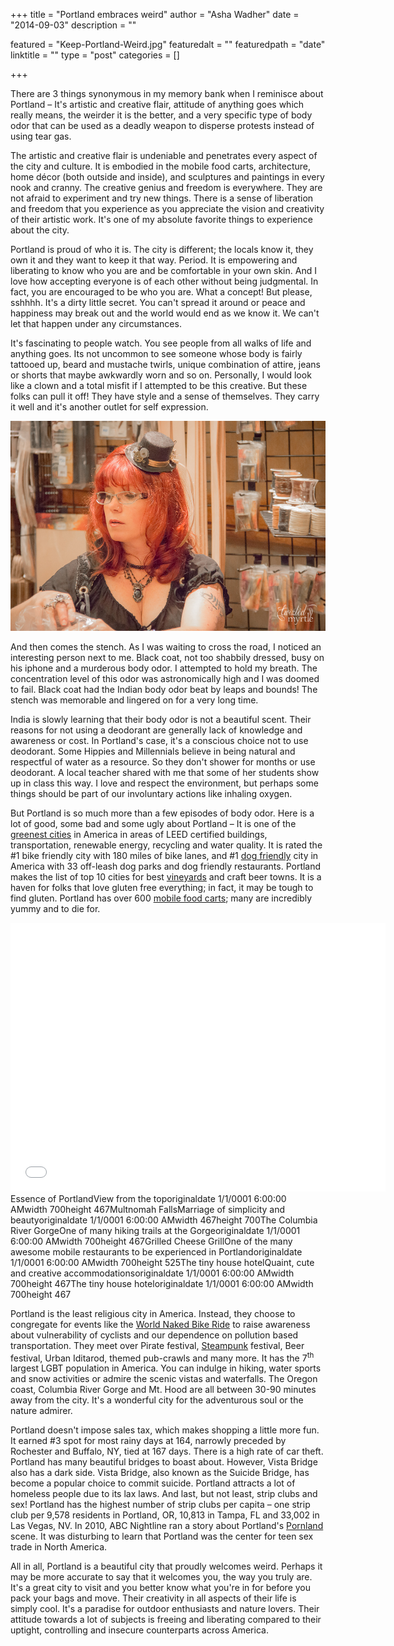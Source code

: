 +++
title = "Portland embraces weird"
author = "Asha Wadher"
date = "2014-09-03"
description = ""

featured = "Keep-Portland-Weird.jpg"
featuredalt = ""
featuredpath = "date"
linktitle = ""
type = "post"
categories = []

+++

There are 3 things synonymous in my memory bank when I reminisce about Portland – It's artistic and creative flair, attitude of anything goes which really means, the weirder it is the better, and a very specific type of body odor <!--more--> that can be used as a deadly weapon to disperse protests instead of using tear gas.

The artistic and creative flair is undeniable and penetrates every aspect of the city and culture. It is embodied in the mobile food carts, architecture, home décor (both outside and inside), and sculptures and paintings in every nook and cranny. The creative genius and freedom is everywhere. They are not afraid to experiment and try new things. There is a sense of liberation and freedom that you experience as you appreciate the vision and creativity of their artistic work. It's one of my absolute favorite things to experience about the city.

Portland is proud of who it is. The city is different; the locals know it, they own it and they want to keep it that way. Period. It is empowering and liberating to know who you are and be comfortable in your own skin. And I love how accepting everyone is of each other without being judgmental. In fact, you are encouraged to be who you are. What a concept! But please, sshhhh. It's a dirty little secret. You can't spread it around or peace and happiness may break out and the world would end as we know it. We can't let that happen under any circumstances.

It's fascinating to people watch. You see people from all walks of life and anything goes. Its not uncommon to see someone whose body is fairly tattooed up, beard and mustache twirls, unique combination of attire, jeans or shorts that maybe awkwardly worn and so on. Personally, I would look like a clown and a total misfit if I attempted to be this creative. But these folks can pull it off! They have style and a sense of themselves. They carry it well and it's another outlet for self expression.

![140704-Portland-USA-2866](/img/twiztedmyrtle/blog/140704-Portland-USA-2866.jpg)

And then comes the stench. As I was waiting to cross the road, I noticed an interesting person next to me. Black coat, not too shabbily dressed, busy on his iphone and a murderous body odor. I attempted to hold my breath. The concentration level of this odor was astronomically high and I was doomed to fail. Black coat had the Indian body odor beat by leaps and bounds! The stench was memorable and lingered on for a very long time.

India is slowly learning that their body odor is not a beautiful scent. Their reasons for not using a deodorant are generally lack of knowledge and awareness or cost. In Portland's case, it's a conscious choice not to use deodorant. Some Hippies and Millennials believe in being natural and respectful of water as a resource. So they don't shower for months or use deodorant. A local teacher shared with me that some of her students show up in class this way. I love and respect the environment, but perhaps some things should be part of our involuntary actions like inhaling oxygen.

But Portland is so much more than a few episodes of body odor. Here is a lot of good, some bad and some ugly about Portland – It is one of the <a href="http://www.businessinsider.com/portland-green-city-infographic-2013-3" target="_blank">greenest cities</a> in America in areas of LEED certified buildings, transportation, renewable energy, recycling and water quality. It is rated the #1 bike friendly city with 180 miles of bike lanes, and #1 <a href="https://www.portlandoregon.gov/parks/38287" target="_blank">dog friendly</a> city in America with 33 off-leash dog parks and dog friendly restaurants. Portland makes the list of top 10 cities for best <a href="http://travel.usnews.com/Rankings/Best_Wine_Vacations/" target="_blank">vineyards</a> and craft beer towns. It is a haven for folks that love gluten free everything; in fact, it may be tough to find gluten. Portland has over 600 <a href="http://www.travelportland.com/collection/food-carts/" target="_blank">mobile food carts</a>; many are incredibly yummy and to die for.

<iframe width="600" height="430" src="//www.cincopa.com/media-platform/iframe.aspx?fid=A8LAY4r_cPKV" frameborder="0" allowfullscreen scrolling="no"></iframe><noscript><span>Essence of Portland</span><span>View from the top</span><span>originaldate</span><span> 1/1/0001 6:00:00 AM</span><span>width</span><span> 700</span><span>height</span><span> 467</span><span>Multnomah Falls</span><span>Marriage of simplicity and beauty</span><span>originaldate</span><span> 1/1/0001 6:00:00 AM</span><span>width</span><span> 467</span><span>height</span><span> 700</span><span>The Columbia River Gorge</span><span>One of many hiking trails at the Gorge</span><span>originaldate</span><span> 1/1/0001 6:00:00 AM</span><span>width</span><span> 700</span><span>height</span><span> 467</span><span>Grilled Cheese Grill</span><span>One of the many awesome mobile restaurants to be experienced in Portland</span><span>originaldate</span><span> 1/1/0001 6:00:00 AM</span><span>width</span><span> 700</span><span>height</span><span> 525</span><span>The tiny house hotel</span><span>Quaint, cute and creative accommodations</span><span>originaldate</span><span> 1/1/0001 6:00:00 AM</span><span>width</span><span> 700</span><span>height</span><span> 467</span><span>The tiny house hotel</span><span>originaldate</span><span> 1/1/0001 6:00:00 AM</span><span>width</span><span> 700</span><span>height</span><span> 467</span></noscript>

Portland is the least religious city in America. Instead, they choose to congregate for events like the <a href="http://bikeportland.org/2014/06/08/thousands-portlanders-roll-free-naked-bike-ride-gallery-107000" target="_blank">World Naked Bike Ride</a> to raise awareness about vulnerability of cyclists and our dependence on pollution based transportation. They meet over Pirate festival, [Steampunk](/posts/enter-the-world-of-steampunk.html) festival, Beer festival, Urban Iditarod, themed pub-crawls and many more. It has the 7<sup>th</sup> largest LGBT population in America. You can indulge in hiking, water sports and snow activities or admire the scenic vistas and waterfalls. The Oregon coast, Columbia River Gorge and Mt. Hood are all between 30-90 minutes away from the city. It's a wonderful city for the adventurous soul or the nature admirer.

Portland doesn't impose sales tax, which makes shopping a little more fun.  It earned #3 spot for most rainy days at 164, narrowly preceded by Rochester and Buffalo, NY, tied at 167 days. There is a high rate of car theft. Portland has many beautiful bridges to boast about. However, Vista Bridge also has a dark side. Vista Bridge, also known as the Suicide Bridge, has become a popular choice to commit suicide. Portland attracts a lot of homeless people due to its lax laws. And last, but not least, strip clubs and sex! Portland has the highest number of strip clubs per capita – one strip club per 9,578 residents in Portland, OR, 10,813 in Tampa, FL and 33,002 in Las Vegas, NV. In 2010, ABC Nightline ran a story about Portland's <a href="http://abcnews.go.com/US/portland-emerges-hub-child-sex-trafficking/story?id=11690544" target="_blank">Pornland</a> scene. It was disturbing to learn that Portland was the center for teen sex trade in North America.

All in all, Portland is a beautiful city that proudly welcomes weird. Perhaps it may be more accurate to say that it welcomes you, the way you truly are. It's a great city to visit and you better know what you're in for before you pack your bags and move. Their creativity in all aspects of their life is simply cool. It's a paradise for outdoor enthusiasts and nature lovers. Their attitude towards a lot of subjects is freeing and liberating compared to their uptight, controlling and insecure counterparts across America.
